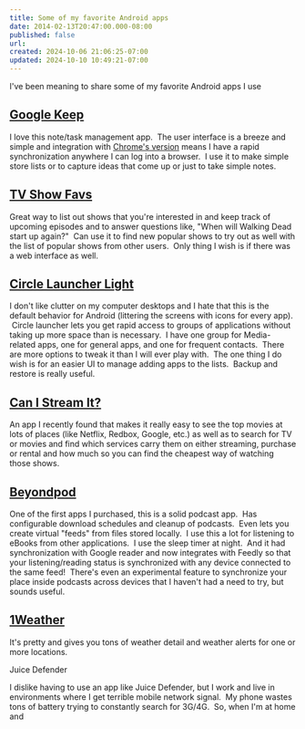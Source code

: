 ```yaml
---
title: Some of my favorite Android apps
date: 2014-02-13T20:47:00.000-08:00
published: false
url: 
created: 2024-10-06 21:06:25-07:00
updated: 2024-10-10 10:49:21-07:00
---
```


I've been meaning to share some of my favorite Android apps I use  

[Google Keep](https://play.google.com/store/apps/details?id=com.google.android.keep&hl=en)
------------------------------------------------------------------------------------------

I love this note/task management app.  The user interface is a breeze and simple and integration with [Chrome's version](https://chrome.google.com/webstore/detail/google-keep/hmjkmjkepdijhoojdojkdfohbdgmmhki?hl=en) means I have a rapid synchronization anywhere I can log into a browser.  I use it to make simple store lists or to capture ideas that come up or just to take simple notes.  

[TV Show Favs](https://play.google.com/store/apps/details?id=com.tvshowfavs)
----------------------------------------------------------------------------

Great way to list out shows that you're interested in and keep track of upcoming episodes and to answer questions like, "When will Walking Dead start up again?"  Can use it to find new popular shows to try out as well with the list of popular shows from other users.  Only thing I wish is if there was a web interface as well.

[Circle Launcher Light](https://play.google.com/store/apps/details?id=de.dbware.circlelauncher.light)
-----------------------------------------------------------------------------------------------------

I don't like clutter on my computer desktops and I hate that this is the default behavior for Android (littering the screens with icons for every app).  Circle launcher lets you get rapid access to groups of applications without taking up more space than is necessary.  I have one group for Media-related apps, one for general apps, and one for frequent contacts.  There are more options to tweak it than I will ever play with.  The one thing I do wish is for an easier UI to manage adding apps to the lists.  Backup and restore is really useful.

[Can I Stream It?](https://play.google.com/store/apps/details?id=com.cisi.activities)
-------------------------------------------------------------------------------------

An app I recently found that makes it really easy to see the top movies at lots of places (like Netflix, Redbox, Google, etc.) as well as to search for TV or movies and find which services carry them on either streaming, purchase or rental and how much so you can find the cheapest way of watching those shows.

[Beyondpod](https://play.google.com/store/apps/details?id=mobi.beyondpod)
-------------------------------------------------------------------------

One of the first apps I purchased, this is a solid podcast app.  Has configurable download schedules and cleanup of podcasts.  Even lets you create virtual "feeds" from files stored locally.  I use this a lot for listening to eBooks from other applications.  I use the sleep timer at night.  And it had synchronization with Google reader and now integrates with Feedly so that your listening/reading status is synchronized with any device connected to the same feed!  There's even an experimental feature to synchronize your place inside podcasts across devices that I haven't had a need to try, but sounds useful.

[1Weather](https://play.google.com/store/apps/details?id=com.handmark.expressweather)
-------------------------------------------------------------------------------------

It's pretty and gives you tons of weather detail and weather alerts for one or more locations.

  

Juice Defender

  

I dislike having to use an app like Juice Defender, but I work and live in environments where I get terrible mobile network signal.  My phone wastes tons of battery trying to constantly search for 3G/4G.  So, when I'm at home and